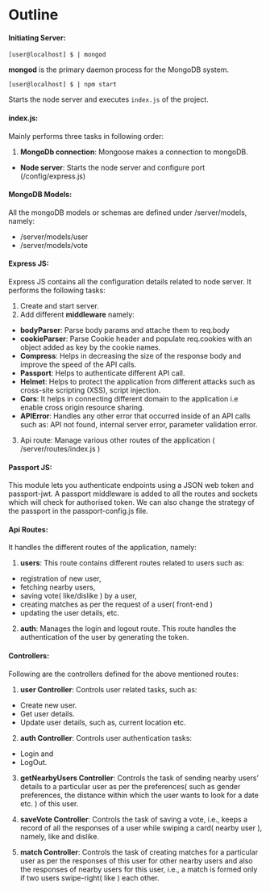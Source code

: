 # Outline

#### Initiating Server:
```
[user@localhost] $ | mongod
```
**mongod** is the primary daemon process for the MongoDB system.

```
[user@localhost] $ | npm start
```
Starts the node server and executes ```index.js``` of the project.

#### index.js:

Mainly performs three tasks in following order:

1. **MongoDb connection**: Mongoose makes a connection to mongoDB.
- **Node server**: Starts the node server and configure port (/config/express.js)


#### MongoDB Models:

All the mongoDB models or schemas are defined under /server/models, namely:
* /server/models/user
* /server/models/vote

#### Express JS:

Express JS contains all the configuration details related to node server. It performs the following tasks:

1. Create and start server.
2. Add different **middleware** namely:
* **bodyParser**: Parse body params and attache them to req.body
* **cookieParser**: Parse Cookie header and populate req.cookies with an object added as key by the cookie names.
* **Compress**: Helps in decreasing the size of the response body and improve the speed of 	the API calls.
* **Passport**: Helps to authenticate different API call.
* **Helmet**: Helps to protect the application from different attacks such as cross-site scripting (XSS), script injection.
* **Cors**: It helps in connecting different domain to the application i.e enable cross origin resource sharing.
* **APIError**: Handles any other error that occurred inside of an API calls such as:
API not found, internal server error, parameter validation error.

3. Api route: Manage various other routes of the application ( /server/routes/index.js )

#### Passport JS:

This module lets you authenticate endpoints using a JSON web token and passport-jwt. A passport middleware is added to all the routes and sockets which will check for authorised token. We can also change the strategy of the passport in the passport-config.js file.

#### Api Routes:

It handles the different routes of the application, namely:

1. **users**: This route contains different routes related to users such as:
  - registration of new user,
  - fetching nearby users,
  - saving vote( like/dislike ) by a user,
  - creating matches as per the request of a user( front-end )
  - updating the user details, etc.

2. **auth**: Manages the login and logout route. This route handles the authentication of the user by 		generating the token.

#### Controllers:

Following are the controllers defined for the above mentioned routes:

1. **user Controller**:
Controls user related tasks, such as:
  - Create new user.
  - Get user details.
  - Update user details, such as, current location etc.

2. **auth Controller**:
Controls user authentication tasks:
  - Login and
  - LogOut.

3. **getNearbyUsers Controller**:
Controls the task of sending nearby users’ details to a particular user as per the preferences( such as gender preferences, the distance within which the user wants to look for a date etc. ) of this user.

4. **saveVote Controller**:
Controls the task of saving a vote, i.e., keeps a record of all the responses of a user while swiping a card( nearby user ), namely, like and dislike.

5. **match Controller**:
Controls the task of creating matches for a particular user as per the responses of this user for other nearby users and also the responses of nearby users for this user, i.e., a match is formed only if two users swipe-right( like ) each other.
